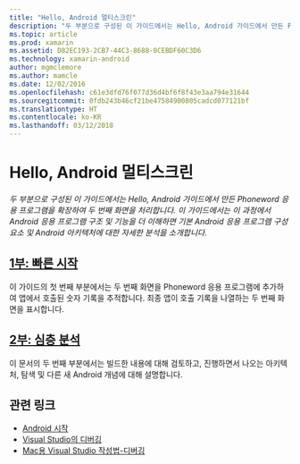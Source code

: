 ```yaml
---
title: "Hello, Android 멀티스크린"
description: "두 부분으로 구성된 이 가이드에서는 Hello, Android 가이드에서 만든 Phoneword 응용 프로그램을 확장하여 두 번째 화면을 처리합니다. 이 가이드에서는 이 과정에서 Android 응용 프로그램 구조 및 기능을 더 이해하면 기본 Android 응용 프로그램 구성 요소 및 Android 아키텍처에 대한 자세한 분석을 소개합니다."
ms.topic: article
ms.prod: xamarin
ms.assetid: D82EC193-2CB7-44C3-8688-0CEBDF60C3D6
ms.technology: xamarin-android
author: mgmclemore
ms.author: mamcle
ms.date: 12/02/2016
ms.openlocfilehash: c61e3dfd76f077d36d4bf6f8f43e3aa794e31644
ms.sourcegitcommit: 0fdb243b46cf21be47584900805cadcd077121bf
ms.translationtype: HT
ms.contentlocale: ko-KR
ms.lasthandoff: 03/12/2018
---
```

# <a name="hello-android-multiscreen"></a>Hello, Android 멀티스크린

_두 부분으로 구성된 이 가이드에서는 Hello, Android 가이드에서 만든 Phoneword 응용 프로그램을 확장하여 두 번째 화면을 처리합니다. 이 가이드에서는 이 과정에서 Android 응용 프로그램 구조 및 기능을 더 이해하면 기본 Android 응용 프로그램 구성 요소 및 Android 아키텍처에 대한 자세한 분석을 소개합니다._

##  <a name="part-1-quickstartandroidget-startedhello-android-multiscreenhello-android-multiscreen-quickstartmd"></a>[1부: 빠른 시작](~/android/get-started/hello-android-multiscreen/hello-android-multiscreen-quickstart.md)

이 가이드의 첫 번째 부분에서는 두 번째 화면을 Phoneword 응용 프로그램에 추가하여 앱에서 호출된 숫자 기록을 추적합니다. 최종 앱이 호출 기록을 나열하는 두 번째 화면을 표시합니다.

##  <a name="part-2-deep-diveandroidget-startedhello-android-multiscreenhello-android-multiscreen-deepdivemd"></a>[2부: 심층 분석](~/android/get-started/hello-android-multiscreen/hello-android-multiscreen-deepdive.md)

이 문서의 두 번째 부분에서는 빌드한 내용에 대해 검토하고, 진행하면서 나오는 아키텍처, 탐색 및 다른 새 Android 개념에 대해 설명합니다.


## <a name="related-links"></a>관련 링크

- [Android 시작](http://developer.android.com/training/index.html)
- [Visual Studio의 디버깅](http://msdn.microsoft.com/en-us/library/k0k771bt%28v=vs.90%29.aspx)
- [Mac용 Visual Studio 작성법-디버깅](https://developer.xamarin.com/recipes/cross-platform/ide/debugging/)
